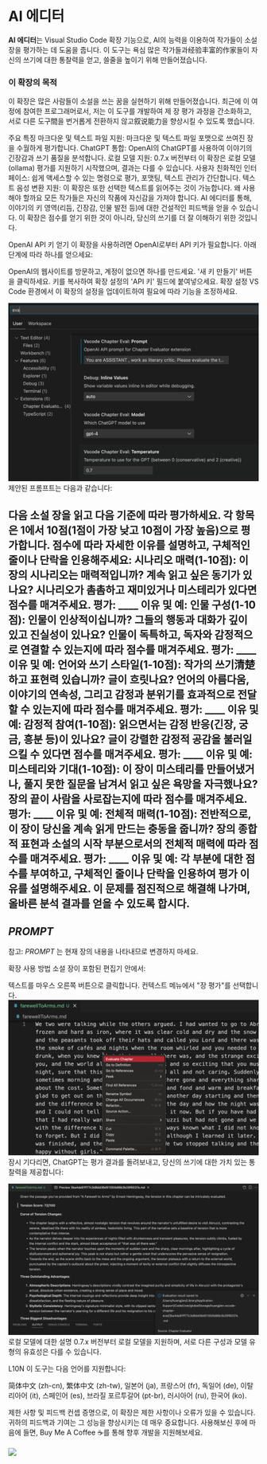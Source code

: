 # AI 에디터

**AI 에디터**는 Visual Studio Code 확장 기능으로, AI의 능력을 이용하여 작가들이 소설 장을 평가하는 데 도움을 줍니다. 이 도구는 욕심 많은 작가들과经验丰富的作家들이 자신의 쓰기에 대한 통찰력을 얻고, 쓸줄을 높이기 위해 만들어졌습니다.

### 이 확장의 목적

이 확장은 많은 사람들이 소설을 쓰는 꿈을 실현하기 위해 만들어졌습니다. 최근에 이 여정에 참여한 프로그래머로서, 저는 이 도구를 개발하여 제 장 평가 과정을 간소화하고, 서로 다른 도구間을 번거롭게 전환하지 않고叙说能力을 향상시킬 수 있도록 했습니다.

주요 특징
마크다운 및 텍스트 파일 지원: 마크다운 및 텍스트 파일 포맷으로 쓰여진 장을 수월하게 평가합니다.
ChatGPT 통합: OpenAI의 ChatGPT를 사용하여 이야기의 긴장감과 쓰기 품질을 분석합니다.
로컬 모델 지원: 0.7.x 버전부터 이 확장은 로컬 모델(ollama) 평가를 지원하기 시작했으며, 결과는 다를 수 있습니다.
사용자 친화적인 인터페이스: 쉽게 액세스할 수 있는 명령으로 평가, 포맷팅, 텍스트 관리가 간단합니다.
텍스트 음성 변환 지원: 이 확장은 또한 선택한 텍스트를 읽어주는 것이 가능합니다.
왜 사용해야 할까요
모든 작가들은 자신의 작품에 자신감을 가져야 합니다. AI 에디터를 통해, 이야기의 키 영역(리듬, 긴장감, 인물 발전 등)에 대한 건설적인 피드백을 얻을 수 있습니다. 이 확장은 점수를 얻기 위한 것이 아니라, 당신의 쓰기를 더 잘 이해하기 위한 것입니다.

OpenAI API 키 얻기
이 확장을 사용하려면 OpenAI로부터 API 키가 필요합니다. 아래 단계에 따라 하나를 얻으세요:

OpenAI의 웹사이트를 방문하고, 계정이 없으면 하나를 만드세요.
'새 키 만들기' 버튼을 클릭하세요.
키를 복사하여 확장 설정의 'API 키' 필드에 붙여넣으세요.
확장 설정
VS Code 환경에서 이 확장의 설정을 업데이트하여 필요에 따라 기능을 조정하세요.

<img src="resources/setup.png" alt="설정" />
제안된 프롬프트는 다음과 같습니다:

다음 소설 장을 읽고 다음 기준에 따라 평가하세요. 각 항목은 1에서 10점(1점이 가장 낮고 10점이 가장 높음)으로 평가합니다. 점수에 따라 자세한 이유를 설명하고, 구체적인 줄이나 단락을 인용해주세요:
시나리오 매력(1-10점): 이 장의 시나리오는 매력적입니까? 계속 읽고 싶은 동기가 있나요? 시나리오가 촘촘하고 재미있거나 미스테리가 있다면 점수를 매겨주세요.  평가: ____ 이유 및 예:
인물 구성(1-10점): 인물이 인상적이십니까? 그들의 행동과 대화가 깊이 있고 진실성이 있나요? 인물이 독특하고, 독자와 감정적으로 연결할 수 있는지에 따라 점수를 매겨주세요.  평가: ____ 이유 및 예:
언어와 쓰기 스타일(1-10점): 작가의 쓰기清楚하고 표현력 있습니까? 글이 흐릿나요? 언어의 아름다움, 이야기의 연속성, 그리고 감정과 분위기를 효과적으로 전달할 수 있는지에 따라 점수를 매겨주세요.  평가: ____ 이유 및 예:
감정적 참여(1-10점): 읽으면서는 감정 반응(긴장, 궁금, 흥분 등)이 있나요? 글이 강렬한 감정적 공감을 불러일으킬 수 있다면 점수를 매겨주세요.  평가: ____ 이유 및 예:
미스테리와 기대(1-10점): 이 장이 미스테리를 만들어냈거나, 풀지 못한 질문을 남겨서 읽고 싶은 욕망을 자극했나요? 장의 끝이 사람을 사로잡는지에 따라 점수를 매겨주세요.  평가: ____ 이유 및 예:
전체적 매력(1-10점): 전반적으로, 이 장이 당신을 계속 읽게 만드는 충동을 줍니까? 장의 종합적 표현과 소설의 시작 부분으로서의 전체적 매력에 따라 점수를 매겨주세요.  평가: ____ 이유 및 예:
각 부분에 대한 점수를 부여하고, 구체적인 줄이나 단락을 인용하여 평가 이유를 설명해주세요. 이 문제를 점진적으로 해결해 나가며, 올바른 분석 결과를 얻을 수 있도록 합시다.
---
$PROMPT$ 
---
참고: $PROMPT$ 는 현재 장의 내용을 나타내므로 변경하지 마세요.

확장 사용 방법
소설 장이 포함된 편집기 안에서:

텍스트를 마우스 오른쪽 버튼으로 클릭합니다.
컨텍스트 메뉴에서 "장 평가"를 선택합니다.
<img src="resources/evaluate.png" alt="장 평가" />
잠시 기다리면, ChatGPT는 평가 결과를 돌려보내고, 당신의 쓰기에 대한 가치 있는 통찰력을 제공합니다:

<img src="resources/evaluation_reslult.png" alt="평가 결과" />
로컬 모델에 대한 설명
0.7.x 버전부터 로컬 모델을 지원하며, 서로 다른 구성과 모델 유형의 유효성은 다를 수 있습니다.

L10N
이 도구는 다음 언어를 지원합니다:

简体中文 (zh-cn), 繁体中文 (zh-tw), 일본어 (ja), 프랑스어 (fr), 독일어 (de), 이탈리아어 (it), 스페인어 (es), 브라질 포르투갈어 (pt-br), 러시아어 (ru), 한국어 (ko).

제한 사항 및 피드백
컨셉 증명으로, 이 확장은 제한 사항이나 오류가 있을 수 있습니다. 귀하의 피드백과 기여는 그 성능을 향상시키는 데 매우 중요합니다. 사용해보신 후에 마음에 들면, Buy Me A Coffee ☕️를 통해 향후 개발을 지원해보세요.

<div > <a href="https://www.buymeacoffee.com/huangjien" target="_blank" style="display: inline-block;"> <img src="https://img.shields.io/badge/Donate-Buy%20Me%20A%20Coffee-orange.svg?style=flat-square&logo=buymeacoffee" align="center" /> </a> </div> <br />